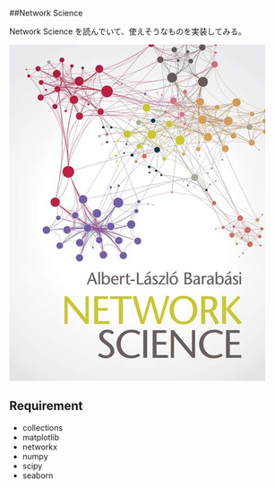 ##Network Science 
 
Network Science を読んでいて、使えそうなものを実装してみる。
 
![](picture/network_science.jpg)
 
## Requirement

* collections
* matplotlib
* networkx
* numpy
* scipy
* seaborn
